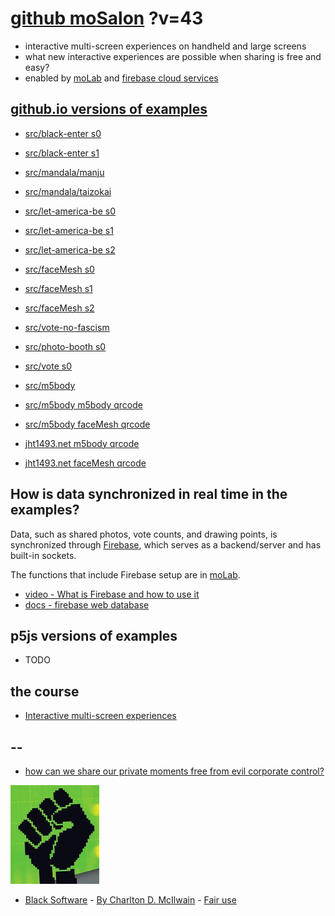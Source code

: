 # [github moSalon](https://github.com/molab-itp/moSalon) ?v=43

- interactive multi-screen experiences on handheld and large screens
- what new interactive experiences are possible when sharing is free and easy?
- enabled by [moLab](https://github.com/molab-itp/moLib) and [firebase cloud services](https://firebase.google.com)

## [github.io versions of examples](https://molab-itp.github.io/moSalon?v=43)

- [src/black-enter s0](src/black-enter/?v=43&group=s0)
- [src/black-enter s1](src/black-enter/?v=43&group=s1)

- [src/mandala/manju](src/mandala/manju?v=43)
- [src/mandala/taizokai](src/mandala/taizokai?v=43)

- [src/let-america-be s0](src/let-america-be/qrcode?v=43&group=s0)
- [src/let-america-be s1](src/let-america-be/qrcode?v=43&group=s1)
- [src/let-america-be s2](src/let-america-be/qrcode?v=43&group=s2)

- [src/faceMesh s0](src/faceMesh/qrcode?v=43)
- [src/faceMesh s1](src/faceMesh/qrcode?v=43&group=s1)
- [src/faceMesh s2](src/faceMesh/qrcode?v=43&group=s2)

- [src/vote-no-fascism](src/vote-no-fascism/?v=43)

- [src/photo-booth s0](src/photo-booth/?v=43)
- [src/vote s0](src/vote/?v=43)

- [src/m5body](src/m5body/?v=43)
- [src/m5body m5body qrcode](src/m5body/qrcode-m5body/?v=43&app=mo-m5body&group=m5body)
- [src/m5body faceMesh qrcode](src/m5body/qrcode-facemesh/?v=43&app=mo-m5body&group=m5body)
- [jht1493.net m5body qrcode](https://jht1493.net/moSalon/demo/m5body/qrcode-m5body/?v=43&app=mo-m5body&group=m5body)
- [jht1493.net faceMesh qrcode](https://jht1493.net/moSalon/demo/m5body/qrcode-facemesh/?v=43&app=mo-m5body&group=m5body)

## How is data synchronized in real time in the examples?

Data, such as shared photos, vote counts, and drawing points, is synchronized through [Firebase](https://firebase.google.com), which serves as a backend/server and has built-in sockets.

The functions that include Firebase setup are in [moLab](https://github.com/molab-itp/moLib).

- [video - What is Firebase and how to use it](https://www.youtube.com/watch?v=p9pgI3Mg-So&list=PLl-K7zZEsYLnfwBe4WgEw9ao0J0N1LYDR&index=8)
- [docs - firebase web database](https://firebase.google.com/docs/database/web/start?hl=en&authuser=0)

## p5js versions of examples

- TODO

## the course

- [Interactive multi-screen experiences](https://github.com/p5videoKit/IM-Screens-2024-03-ima)

## --

- [how can we share our private moments free from evil corporate control?](https://github.com/jht1493/jht-site?tab=readme-ov-file#why)

[![Black_Software](png/power-fist-142x158.png)](https://en.wikipedia.org/wiki/Black_Software)

- [Black Software](https://en.wikipedia.org/wiki/Black_Software) - [By Charlton D. McIlwain](https://global.oup.com/academic/product/black-software-9780190863845) - [Fair use](https://en.wikipedia.org/w/index.php?curid=67093597)
